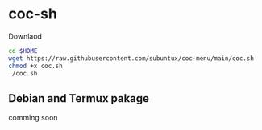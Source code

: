# coc-sh

Downlaod

```bash
cd $HOME
wget https://raw.githubusercontent.com/subuntux/coc-menu/main/coc.sh
chmod +x coc.sh
./coc.sh
```

## Debian and Termux pakage

comming soon
